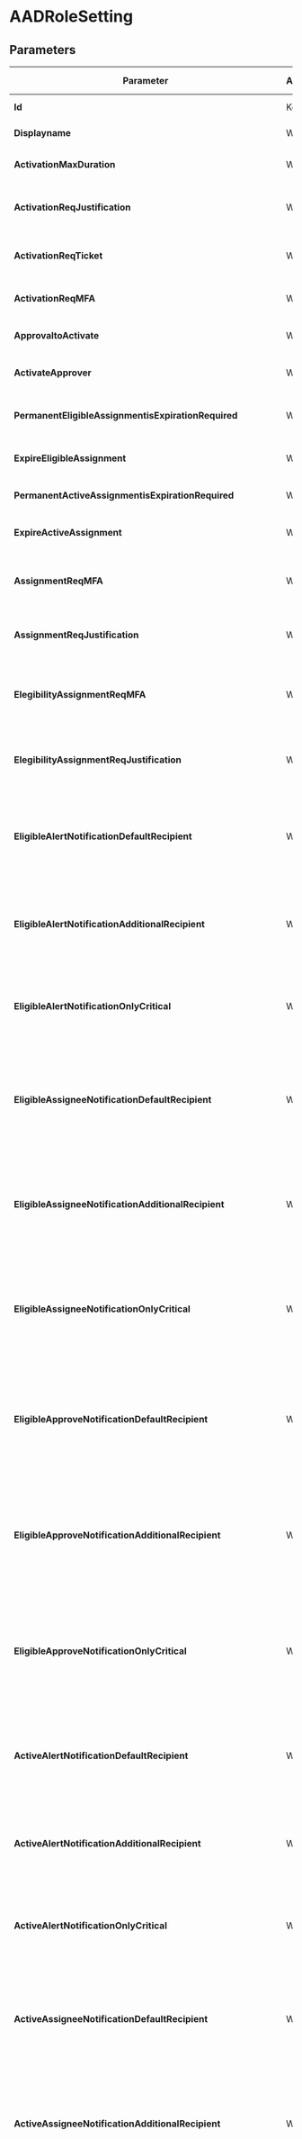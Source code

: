 ﻿# AADRoleSetting

## Parameters

| Parameter | Attribute | DataType | Description | Allowed Values |
| --- | --- | --- | --- | --- |
| **Id** | Key | String | Specifies the RoleId. ||
| **Displayname** | Write | String | RuleDefinition Displayname ||
| **ActivationMaxDuration** | Write | String | Activation maximum duration (hours). ||
| **ActivationReqJustification** | Write | Boolean | Require justification on activation (True/False) ||
| **ActivationReqTicket** | Write | Boolean | Require ticket information on activation (True/False) ||
| **ActivationReqMFA** | Write | Boolean | Require MFA on activation (True/False) ||
| **ApprovaltoActivate** | Write | Boolean | Require approval to activate (True/False) ||
| **ActivateApprover** | Write | StringArray[] | Approver User UPN and/or Group Displayname ||
| **PermanentEligibleAssignmentisExpirationRequired** | Write | Boolean | Allow permanent eligible assignment (True/False) ||
| **ExpireEligibleAssignment** | Write | String | Expire eligible assignments after (Days) ||
| **PermanentActiveAssignmentisExpirationRequired** | Write | Boolean | Allow permanent active assignment (True/False) ||
| **ExpireActiveAssignment** | Write | String | Expire active assignments after (Days) ||
| **AssignmentReqMFA** | Write | Boolean | Require Azure Multi-Factor Authentication on active assignment (True/False) ||
| **AssignmentReqJustification** | Write | Boolean | Require justification on active assignment (True/False) ||
| **ElegibilityAssignmentReqMFA** | Write | Boolean | Require Azure Multi-Factor Authentication on eligible assignment (True/False) ||
| **ElegibilityAssignmentReqJustification** | Write | Boolean | Require justification on eligible assignment (True/False) ||
| **EligibleAlertNotificationDefaultRecipient** | Write | Boolean | Send notifications when members are assigned as eligible to this role: Role assignment alert, default recipient (True/False) ||
| **EligibleAlertNotificationAdditionalRecipient** | Write | StringArray[] | Send notifications when members are assigned as eligible to this role: Role assignment alert, additional recipient (UPN) ||
| **EligibleAlertNotificationOnlyCritical** | Write | Boolean | Send notifications when members are assigned as eligible to this role: Role assignment alert, only critical Email (True/False) ||
| **EligibleAssigneeNotificationDefaultRecipient** | Write | Boolean | Send notifications when members are assigned as eligible to this role: Notification to the assigned user (assignee), default recipient (True/False) ||
| **EligibleAssigneeNotificationAdditionalRecipient** | Write | StringArray[] | Send notifications when members are assigned as eligible to this role: Notification to the assigned user (assignee), additional recipient (UPN) ||
| **EligibleAssigneeNotificationOnlyCritical** | Write | Boolean | Send notifications when members are assigned as eligible to this role: Notification to the assigned user (assignee), only critical Email (True/False) ||
| **EligibleApproveNotificationDefaultRecipient** | Write | Boolean | Send notifications when members are assigned as eligible to this role: Request to approve a role assignment renewal/extension, default recipient (True/False) ||
| **EligibleApproveNotificationAdditionalRecipient** | Write | StringArray[] | Send notifications when members are assigned as eligible to this role: Request to approve a role assignment renewal/extension, additional recipient (UPN) ||
| **EligibleApproveNotificationOnlyCritical** | Write | Boolean | Send notifications when members are assigned as eligible to this role: Request to approve a role assignment renewal/extension, only critical Email (True/False) ||
| **ActiveAlertNotificationDefaultRecipient** | Write | Boolean | Send notifications when members are assigned as active to this role: Role assignment alert, default recipient (True/False) ||
| **ActiveAlertNotificationAdditionalRecipient** | Write | StringArray[] | Send notifications when members are assigned as active to this role: Role assignment alert, additional recipient (UPN) ||
| **ActiveAlertNotificationOnlyCritical** | Write | Boolean | Send notifications when members are assigned as active to this role: Role assignment alert, only critical Email (True/False) ||
| **ActiveAssigneeNotificationDefaultRecipient** | Write | Boolean | Send notifications when members are assigned as active to this role: Notification to the assigned user (assignee), default recipient (True/False) ||
| **ActiveAssigneeNotificationAdditionalRecipient** | Write | StringArray[] | Send notifications when members are assigned as active to this role: Notification to the assigned user (assignee), additional recipient (UPN) ||
| **ActiveAssigneeNotificationOnlyCritical** | Write | Boolean | Send notifications when members are assigned as active to this role: Notification to the assigned user (assignee), only critical Email (True/False) ||
| **ActiveApproveNotificationDefaultRecipient** | Write | Boolean | Send notifications when members are assigned as active to this role: Request to approve a role assignment renewal/extension, default recipient (True/False) ||
| **ActiveApproveNotificationAdditionalRecipient** | Write | StringArray[] | Send notifications when members are assigned as active to this role: Request to approve a role assignment renewal/extension, additional recipient (UPN) ||
| **ActiveApproveNotificationOnlyCritical** | Write | Boolean | Send notifications when members are assigned as active to this role: Request to approve a role assignment renewal/extension, only critical Email (True/False) ||
| **EligibleAssignmentAlertNotificationDefaultRecipient** | Write | Boolean | Send notifications when eligible members activate this role: Role assignment alert, default recipient (True/False) ||
| **EligibleAssignmentAlertNotificationAdditionalRecipient** | Write | StringArray[] | Send notifications when eligible members activate this role: Role assignment alert, additional recipient (UPN) ||
| **EligibleAssignmentAlertNotificationOnlyCritical** | Write | Boolean | Send notifications when eligible members activate this role: Role assignment alert, only critical Email (True/False) ||
| **EligibleAssignmentAssigneeNotificationDefaultRecipient** | Write | Boolean | Send notifications when eligible members activate this role: Notification to activated user (requestor), default recipient (True/False) ||
| **EligibleAssignmentAssigneeNotificationAdditionalRecipient** | Write | StringArray[] | Send notifications when eligible members activate this role: Notification to activated user (requestor), additional recipient (UPN) ||
| **EligibleAssignmentAssigneeNotificationOnlyCritical** | Write | Boolean | Send notifications when eligible members activate this role: Notification to activated user (requestor), only critical Email (True/False) ||
| **Ensure** | Write | String | Specify if the Azure AD role setting should exist or not. |Present, Absent|
| **Credential** | Write | PSCredential | Credentials for the Microsoft Graph delegated permissions. ||
| **ApplicationId** | Write | String | Id of the Azure Active Directory application to authenticate with. ||
| **TenantId** | Write | String | Id of the Azure Active Directory tenant used for authentication. ||
| **ApplicationSecret** | Write | String | Secret of the Azure Active Directory application to authenticate with. ||
| **CertificateThumbprint** | Write | String | Thumbprint of the Azure Active Directory application's authentication certificate to use for authentication. ||
| **ManagedIdentity** | Write | Boolean | Managed ID being used for authentication. ||

# AADRoleSetting

### Description

This resource configure existing Azure roles. All UI parameters can be configured using this resource like:
- Notifications
- require approval / ticket / justification / MFA

## Examples

### Example 1

This example is used to test new resources and showcase the usage of new resources being worked on.
It is not meant to use as a production baseline.

```powershell
Configuration Example
{
    param(
        [Parameter(Mandatory = $true)]
        [PSCredential]
        $credsGlobalAdmin
    )
    Import-DscResource -ModuleName Microsoft365DSC

    Node localhost
    {
        AADRoleSetting 28b253d8-cde5-471f-a331-fe7320023cdd
        {
            ActivateApprover                                          = @();
            ActivationMaxDuration                                     = "PT8H";
            ActivationReqJustification                                = $True;
            ActivationReqMFA                                          = $False;
            ActivationReqTicket                                       = $False;
            ActiveAlertNotificationAdditionalRecipient                = @();
            ActiveAlertNotificationDefaultRecipient                   = $True;
            ActiveAlertNotificationOnlyCritical                       = $False;
            ActiveApproveNotificationAdditionalRecipient              = @();
            ActiveApproveNotificationDefaultRecipient                 = $True;
            ActiveApproveNotificationOnlyCritical                     = $False;
            ActiveAssigneeNotificationAdditionalRecipient             = @();
            ActiveAssigneeNotificationDefaultRecipient                = $True;
            ActiveAssigneeNotificationOnlyCritical                    = $False;
            ApplicationId                                             = $ConfigurationData.NonNodeData.ApplicationId;
            ApprovaltoActivate                                        = $False;
            AssignmentReqJustification                                = $True;
            AssignmentReqMFA                                          = $False;
            CertificateThumbprint                                     = $ConfigurationData.NonNodeData.CertificateThumbprint;
            Displayname                                               = "Application Administrator";
            ElegibilityAssignmentReqJustification                     = $False;
            ElegibilityAssignmentReqMFA                               = $False;
            EligibleAlertNotificationAdditionalRecipient              = @();
            EligibleAlertNotificationDefaultRecipient                 = $True;
            EligibleAlertNotificationOnlyCritical                     = $False;
            EligibleApproveNotificationAdditionalRecipient            = @();
            EligibleApproveNotificationDefaultRecipient               = $True;
            EligibleApproveNotificationOnlyCritical                   = $False;
            EligibleAssigneeNotificationAdditionalRecipient           = @();
            EligibleAssigneeNotificationDefaultRecipient              = $True;
            EligibleAssigneeNotificationOnlyCritical                  = $False;
            EligibleAssignmentAlertNotificationAdditionalRecipient    = @();
            EligibleAssignmentAlertNotificationDefaultRecipient       = $True;
            EligibleAssignmentAlertNotificationOnlyCritical           = $False;
            EligibleAssignmentAssigneeNotificationAdditionalRecipient = @();
            EligibleAssignmentAssigneeNotificationDefaultRecipient    = $True;
            EligibleAssignmentAssigneeNotificationOnlyCritical        = $False;
            ExpireActiveAssignment                                    = "P180D";
            ExpireEligibleAssignment                                  = "P365D";
            Id                                                        = "9b895d92-2cd3-44c7-9d02-a6ac2d5ea5c3";
            PermanentActiveAssignmentisExpirationRequired             = $False;
            PermanentEligibleAssignmentisExpirationRequired           = $False;
            TenantId                                                  = $ConfigurationData.NonNodeData.TenantId;
        }
    }
}
```

